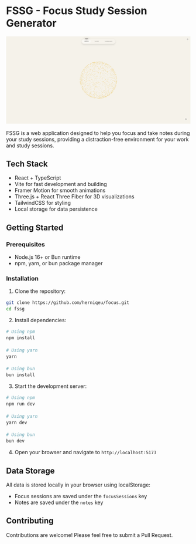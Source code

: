 # FSSG - Focus Study Session Generator

<div align="center">
  <img src=".github/assets/FOCUS.png" alt="FOCUS page" width="800"/>
</div>

FSSG is a web application designed to help you focus and take notes during your study sessions, providing a distraction-free environment for your work and study sessions.

## Tech Stack
- React + TypeScript
- Vite for fast development and building
- Framer Motion for smooth animations
- Three.js + React Three Fiber for 3D visualizations
- TailwindCSS for styling
- Local storage for data persistence    

## Getting Started

### Prerequisites
- Node.js 16+ or Bun runtime
- npm, yarn, or bun package manager

### Installation

1. Clone the repository:
```bash
git clone https://github.com/herniqeu/focus.git
cd fssg
```

2. Install dependencies:
```bash
# Using npm
npm install

# Using yarn
yarn

# Using bun
bun install
```

3. Start the development server:
```bash
# Using npm
npm run dev

# Using yarn
yarn dev

# Using bun
bun dev
```

4. Open your browser and navigate to `http://localhost:5173`

## Data Storage
All data is stored locally in your browser using localStorage:
- Focus sessions are saved under the `focusSessions` key
- Notes are saved under the `notes` key

## Contributing
Contributions are welcome! Please feel free to submit a Pull Request.
